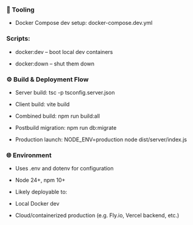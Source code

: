 ### 🐳 Tooling
- Docker Compose dev setup: docker-compose.dev.yml

### Scripts:

- docker:dev – boot local dev containers

- docker:down – shut them down

### ⚙️ Build & Deployment Flow
- Server build: tsc -p tsconfig.server.json

- Client build: vite build

- Combined build: npm run build:all

- Postbuild migration: npm run db:migrate

- Production launch: NODE_ENV=production node dist/server/index.js

### 🌐 Environment
- Uses .env and dotenv for configuration

- Node 24+, npm 10+

- Likely deployable to:

- Local Docker dev

- Cloud/containerized production (e.g. Fly.io, Vercel backend, etc.)
